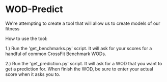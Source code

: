 # WOD-Predict
We're attempting to create a tool that will allow us to create models of our fitness

How to use the tool:

1.) Run the 'get_benchmarks.py' script. It will ask for your scores for a handful of common CrossFit Benchmark WODs. 

2.) Run the 'get_prediction.py' script. It will ask for a WOD that you want to get a prediction for. When finish the WOD, be sure to enter your actual score when it asks you to. 
